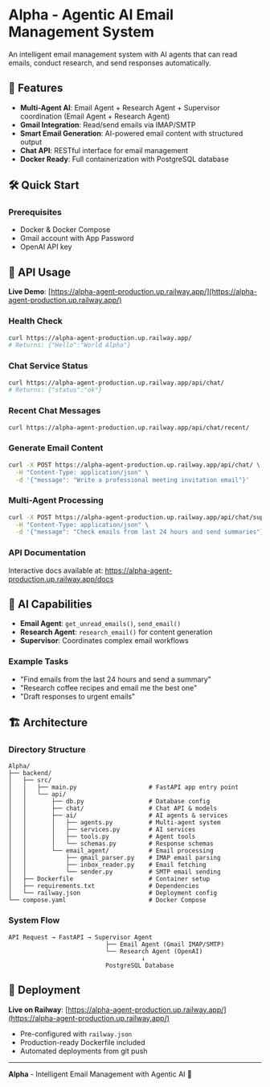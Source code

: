 # Alpha - Agentic AI Email Management System

An intelligent email management system with AI agents that can read emails, conduct research, and send responses automatically.

## 🚀 Features

- **Multi-Agent AI**: Email Agent + Research Agent + Supervisor coordination (Email Agent + Research Agent)
- **Gmail Integration**: Read/send emails via IMAP/SMTP
- **Smart Email Generation**: AI-powered email content with structured output
- **Chat API**: RESTful interface for email management
- **Docker Ready**: Full containerization with PostgreSQL database

## 🛠️ Quick Start

### Prerequisites
- Docker & Docker Compose
- Gmail account with App Password
- OpenAI API key


## 📡 API Usage

**Live Demo**: [https://alpha-agent-production.up.railway.app/](https://alpha-agent-production.up.railway.app/)

### Health Check
```bash
curl https://alpha-agent-production.up.railway.app/
# Returns: {"Hello":"World Alpha"}
```

### Chat Service Status
```bash
curl https://alpha-agent-production.up.railway.app/api/chat/
# Returns: {"status":"ok"}
```

### Recent Chat Messages
```bash
curl https://alpha-agent-production.up.railway.app/api/chat/recent/
```

### Generate Email Content
```bash
curl -X POST https://alpha-agent-production.up.railway.app/api/chat/ \
  -H "Content-Type: application/json" \
  -d '{"message": "Write a professional meeting invitation email"}'
```

### Multi-Agent Processing
```bash
curl -X POST https://alpha-agent-production.up.railway.app/api/chat/supervisor/ \
  -H "Content-Type: application/json" \
  -d '{"message": "Check emails from last 24 hours and send summaries"}'
```

### API Documentation
Interactive docs available at: https://alpha-agent-production.up.railway.app/docs

## 🤖 AI Capabilities

- **Email Agent**: `get_unread_emails()`, `send_email()`
- **Research Agent**: `research_email()` for content generation
- **Supervisor**: Coordinates complex email workflows

### Example Tasks
- "Find emails from the last 24 hours and send a summary"
- "Research coffee recipes and email me the best one"
- "Draft responses to urgent emails"

## 🏗️ Architecture

### Directory Structure
```
Alpha/
├── backend/
│   ├── src/
│   │   ├── main.py                    # FastAPI app entry point
│   │   └── api/
│   │       ├── db.py                  # Database config
│   │       ├── chat/                  # Chat API & models
│   │       ├── ai/                    # AI agents & services
│   │       │   ├── agents.py          # Multi-agent system
│   │       │   ├── services.py        # AI services
│   │       │   ├── tools.py           # Agent tools
│   │       │   └── schemas.py         # Response schemas
│   │       └── email_agent/           # Email processing
│   │           ├── gmail_parser.py    # IMAP email parsing
│   │           ├── inbox_reader.py    # Email fetching
│   │           └── sender.py          # SMTP email sending
│   ├── Dockerfile                     # Container setup
│   ├── requirements.txt               # Dependencies
│   └── railway.json                   # Deployment config
└── compose.yaml                       # Docker Compose
```

### System Flow
```
API Request → FastAPI → Supervisor Agent
                           ├── Email Agent (Gmail IMAP/SMTP)
                           └── Research Agent (OpenAI)
                                     ↓
                           PostgreSQL Database
```

## 🚀 Deployment

**Live on Railway**: [https://alpha-agent-production.up.railway.app/](https://alpha-agent-production.up.railway.app/)

- Pre-configured with `railway.json`
- Production-ready Dockerfile included
- Automated deployments from git push

---

**Alpha** - Intelligent Email Management with Agentic AI 🚀 
